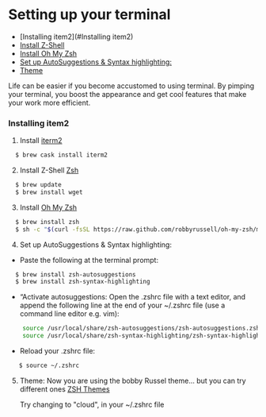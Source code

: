 
# Setting up your terminal
- [Installing item2](#Installing item2)
- [Install Z-Shell](#setting-up-jupyter)
- [Install Oh My Zsh](#running-your-first-analysis)
- [Set up AutoSuggestions & Syntax highlighting:](#running-your-first-analysis)
- [Theme](#running-your-first-analysis)



Life can be easier if you become accustomed to using terminal. By pimping your terminal, you boost the appearance and get cool features that make your work more efficient.

###  Installing item2
1. Install [iterm2](https://www.iterm2.com/)


```sh
  $ brew cask install iterm2
```


2. Install Z-Shell [Zsh](https://gist.github.com/derhuerst/12a1558a4b408b3b2b6e)

```sh
  $ brew update
  $ brew install wget
```


3. Install [Oh My Zsh](https://github.com/robbyrussell/oh-my-zsh)

```sh
  $ brew install zsh
  $ sh -c "$(curl -fsSL https://raw.github.com/robbyrussell/oh-my-zsh/master/tools/install.sh)"
```


4. Set up AutoSuggestions & Syntax highlighting:

* Paste the following at the terminal prompt:

```sh
  $ brew install zsh-autosuggestions
  $ brew install zsh-syntax-highlighting
```


* “Activate  autosuggestions:  Open the .zshrc file with a text editor, and append the following line at the end of your ~/.zshrc file (use a command line editor e.g. vim):

```sh
    source /usr/local/share/zsh-autosuggestions/zsh-autosuggestions.zsh
    source /usr/local/share/zsh-syntax-highlighting/zsh-syntax-highlighting.zsh
```


* Reload your .zshrc file:
```sh
   $ source ~/.zshrc
```

5. Theme: Now you are using the bobby Russel theme... but you can try different ones [ZSH Themes](https://github.com/robbyrussell/oh-my-zsh/wiki/Themes)

    Try changing to "cloud", in your ~/.zshrc file
